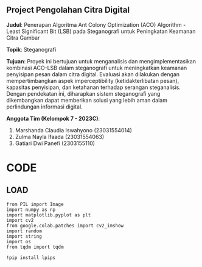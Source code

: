 ## Project Pengolahan Citra Digital
**Judul**: Penerapan Algoritma Ant Colony Optimization (ACO) Algorithm - Least Significant Bit (LSB) pada Steganografi untuk Peningkatan Keamanan Citra Gambar

**Topik**: Steganografi

**Tujuan**: Proyek ini bertujuan untuk menganalisis dan mengimplementasikan kombinasi ACO-LSB dalam steganografi untuk meningkatkan keamanan penyisipan pesan dalam citra digital. Evaluasi akan dilakukan dengan mempertimbangkan aspek imperceptibility (ketidakterlibatan pesan), kapasitas penyisipan, dan ketahanan terhadap serangan steganalisis. Dengan pendekatan ini, diharapkan sistem steganografi yang dikembangkan dapat memberikan solusi yang lebih aman dalam perlindungan informasi digital.

**Anggota Tim (Kelompok 7 - 2023C)**:  
1. Marshanda Claudia Iswahyono (23031554014)  
2. Zulma Nayla Ifaada (23031554063)  
3. Gatiari Dwi Panefi (2303155110)  


# CODE

## LOAD ##
``` 
from PIL import Image
import numpy as np
import matplotlib.pyplot as plt
import cv2
from google.colab.patches import cv2_imshow
import random
import string
import os
from tqdm import tqdm
```

```
!pip install lpips
```

```

```



```

```



```

```


```

```



```

```



```

```



```

```



```

```



```

```



```

```

